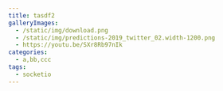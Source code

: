 ```yaml
---
title: tasdf2
galleryImages:
  - /static/img/download.png
  - /static/img/predictions-2019_twitter_02.width-1200.png
  - https://youtu.be/SXr8Rb97nIk
categories:
  - a,bb,ccc
tags:
  - socketio
---
```

